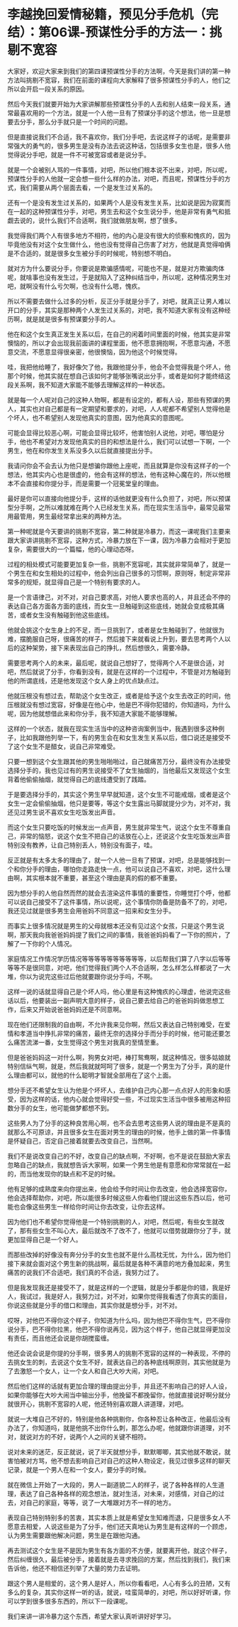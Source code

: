 # 李越挽回爱情秘籍，预见分手危机（完结）：第06课-预谋性分手的方法一：挑剔不宽容

大家好，欢迎大家来到我们的第四课预谋性分手的方法啊，今天是我们讲的第一种方法叫挑剔不宽容，我们在前面的课程向大家解释了很多预谋性分手的人，他们之所以会开启一段关系的原因。

然后今天我们就要开始为大家讲解那些预谋性分手的人去和别人结束一段关系，通常最喜欢用的一个方法，就是一个人他一旦有了预谋分手的这个想法，他一旦是想要去分手，那么分手就只是一个时间的问题。

但是直接说我们不合适，我不喜欢你，我们分手吧，去说这样子的话呢，是需要非常强大的勇气的，很多男生是没有办法去说这种话，包括很多女生也是，很多人他觉得说分手吧，就是一件不可被宽容或者是说分手。

就是一个会被别人骂的一件事情，对吧，所以他们根本说不出来，对吧，所以呢，预谋性分手的人他就一定会想一些什么样的办法，对吧，而且呢，预谋性分手的方式，我们需要从两个层面去看，一个是发生过关系的。

还有一个是没有发生过关系的，如果两个人是没有发生关系，比如说是因为寂寞而在一起的这种预谋性分手，对吧，男生去和这个女生说分手，他是非常有勇气和抵觑去说的，说什么我们不合适啊，我们就做朋友啊，想了很多。

我觉得我们两个人有很多地方不相符，他的内心是没有很大的侦察和愧疚的，因为毕竟他没有对这个女生做什么，他也没有觉得自己伤害了对方，他就是真觉得咱俩是不合适的，就是很多女生被分手的时候呢，特别想不明白。

就对方为什么要说分手，你要说是欺骗感情呢，可能也不是，就是对方欺骗肉体呢，就啥事也没有发生过，于是就陷入了这种纠结当中，所以呢，这种情况男生对吧，就啊没有什么亏欠啊，也没有什么嗯，愧疚。

所以不需要去做什么过多的分析，反正分手就是分手了，对吧，就真正让男人难以开口的分手，其实是那种两个人发生过关系的，对吧，我不知道大家有没有这种经历啊，就是就是很多有预谋要分手的人。

他在和这个女生真正发生关系以后，在自己的闲着时间里面的时候，他其实是非常懊恼的，所以才会出现我前面讲的课程里面，他不愿意拥抱啊，不愿意沟通，不愿意交流，不愿意显得很亲密，他很懊恼，因为他这个时候觉得。

哇，我把他给睡了，我好像欠了他，我跟他提分手，他会不会觉得我是个坏人，他那个时候，他其实就在想自己该如何才能够张嘴说出分手，或者是如何才能终结这段关系啊，我不知道大家能不能够去理解这样的一种状态。

就是每一个人呢对自己的这种人物啊，都是有设定的，都有人设，那些有预谋的男人，其实也对自己都是有一定期望和要求的，对吧，人人呢都不希望别人觉得他是个坏人，也不希望别人发现他真实的意图，因为他真实的意图呢。

可能会显得比较恶心啊，可能会显得比较坏，他害怕别人说他，对吧，哪怕是分手，他也不希望对方发现他真实的目的和想法是什么，我们可以试想一下啊，一个男生，他在和你发生关系没多久以后就直接提出分手。

我请问你会不会去认为他只是想骗你跟他上座呢，而且就算是你没有这样子的一个想法，他其实内心也是很虚的，他会有这样的想法，他有这种心魔在的，所以他根本不会直接和你提分手，而是需要一个冠冕堂皇的理由。

最好是你可以直接向他提分手，这样的话他就更没有什么负担了，对吧，所以预谋型分手啊，之所以难就难在两个人已经发生关系，而在现实生活当中，最常见最常用最管用，男生最经常拿出来的两种方法。

第一种呢就是今天要讲的挑剔不宽容，第二种就是冷暴力，而这一课呢我们主要来跟大家讲讲挑剔不宽容，这种方式，冷暴力放在下一课，因为冷暴力会相对于更加复杂，需要很大的一个篇幅，他的心理动态呀。

过程的相处模式可能要更加复杂一些，挑剔不宽容呢，其实就非常简单了，就是一个男生在和女生相处的过程中，他会列出自己很多的习惯啊，原则呀，制定非常非常多的规矩，就显得自己是一个特别有要求的人。

是一个言语律己，对不对，对自己要求高，对他人要求也高的人，并且还会不停的表达自己各方面各方面的底线，而女生一旦触碰到这些底线，她就会变成极其痛苦，或者女生没有触碰到他这些底线。

他就会挑这个女生身上的不足，而一旦挑到了，或者是女生触碰到了，他就很为难，摆脆服自己呀，很痛苦的样子，然后接下来就看说上升到，要去思考两个人以后的这种架势，接下来表现出自己的挣扎，然后想很久，需要冷静。

需要思考两个人的未来，最后呢，就说自己想好了，觉得两个人不是很合适，对吧，然后就说了分手，你看到没有，就是在这样的一个过程中，不管是对方触碰到他的所谓底线，还是他发现这个女人身上的优点缺点过。

他就压根没有想过去，帮助这个女生改正，或者是给予这个女生去改正的时间，他压根就没有想过宽容，好像是在他心中，他是巴不得你犯错的，你知道吗，为什么呢，因为他就想借此来和你分手，我不知道大家能不能够理解。

这样的一个状态，就我在现实生活当中的这种咨询案例当中，我遇到很多这种例子，比如我跟他列举一下，有的男生会在和女生发生关系以后，借口说还是接受不了这个女生不是醋女，说自己非常难受。

只要一想到这个女生跟其他的男生啪啪啪过，自己就痛苦万分，最终没有办法接受选择分手的，我也见过有的男生说接受不了女生抽烟的，当他最后又发现这个女生背着他偷偷抽烟，就觉得自己的底线遭受到了践踏。

于是要选择分手的，其实这个男生早早就知道，这个女生不可能戒烟，或者是这个女生一定会偷偷抽烟，他只是要等，等这个女生露出马脚就提分少为，对不对，我还见过男生说不喜欢女生吃饭发出声音。

而这个女生只要吃饭的时候发出一点声音，男生就非常生气，说这个女生不尊重自己，非常的恼怒，说这个女生不把自己的话放在心上，还说这个女生吃饭发出声音特别没有教养，让自己特别丢人，特别没有面子，哇。

反正就是有太多太多的理由了，就一个人他一旦有了预谋，对吧，总是能够找到一个和你分手的理由，哪怕你走路走快一点，他可以说自己不喜欢，对吧，这什么理由啊，其实根本就不重要，甚至这个理由是真的假的都不重要。

因为想分手的人他自然而然的就会去渲染这件事情的重要性，你睡觉打个呼，他都可以说自己接受不了这件事情，所以说呢，这个事情你防备是防备不了的，对吧，我还见过就是很多男生会用爸妈不同意这一招来和女生分手。

而事实上很多情况就是男生的父母就根本还没有见过这个女孩，只是这个男生说啊，那天我向我爸爸妈妈提了我们之间的事情，我爸爸妈妈看了一下你的照片，了解了一下你的个人情况。

家庭情况工作情况学历情况等等等等等等等等等等，以后帮我们算了八字以后等等等等不是很同意，对吧，他们觉得我们两个人不合适啊，怎么样怎么样都说了一大堆，你以为说完这些过后他就要跟你说分手吗，不啊。

这样一说的话就显得自己是个坏人吗，他心里是有这种愧疚的心理虚，他说完这些话以后，他要装出一副声明大意的样子，说自己要去给自己的爸爸妈妈做思想工作，后来又开始说爸爸妈妈还是不同意啊。

现在他们还限制我的自由啊，不允许我来见你啊，然后又表达自己特别难受，在爱情和孝道当中挣扎非常的痛苦，最终无奈的选择分手而分手的时候，他可能还要怎么痛苦流涕一番，女生觉得这个男生对我真的至情至重。

但是爸爸妈妈这一对什么啊，狗男女对吧，棒打鸳鸯啊，就这种情况，很多姑娘就特别信纵气啊，就是，然后我就就呵呵了很多，就是一个男生为了分手，真的是什么理由都可以，就他的什么聪明才智就全部用在了这个上面。

想分手还不希望女生认为他是个坏坏人，去维护自己内心那一点点好人的形象和感受，因为这样的话，他内心就会觉得好受一些，不过现实生活当中很多被用这种招数分手的女生，他可能做梦都想不到。

这些男人为了分手的这种良苦用心啊，也不会去思考这些男人说的理由是不是真的就那么不可原谅，并且很多女生在面对男生的理由的时候，他手上做的第一件事情是怀疑自己，否定自己接着就要去改变自己，当然啊。

我们不是说改变自己的不好，改变自己的缺点啊，不好啊，也不是说在鼓励大家去忽略自己的缺点，我就想告诉大家啊，如果一个男生他是有意愿和你常常就在一起的，而当他发现你的缺点和不足的时候。

他有足够的成熟度来向你提出来，他会给予你时间让你去改变，他会选择宽容你，他会选择帮助你，对吧，所以能很多时候这些人你看他们提出这些东西以后，他可能也会像这些男生一样给你时间让你去改变，让你去这样。

因为他们也不希望你觉得他是一个特别挑剔的人，对吧，然后呢，有些女生就改了，那有些女生不叫心大，最后就改不了改不了，他就可以借势就跟你分了手，就更加显得自己是一个好人。

而那些改掉的好像没有奔分分手的女生也就不是什么高枕无忧，为什么，因为他们接下来就会面对这个男生新的挑战啊，最后就是各种不满意的地方叠加起来，男生痛苦的说我们不合适吧，我们真的不合适，我努力过了。

但是我发现我还是接受不了，就是这样的一个逻辑，就是分手都是你的错，我是好人，我试过，我是好人，我努力过，对不对，如果你觉得我看透了你真实的面目，你说这些就是分手的借口和理由，其实你就是想分手，对不对。

哎呀，对他巴不得你这个样子，你知道为什么吗，因为他巴不得你生气，巴不得你说分手，巴不得你拉黑，他巴不得你说再见，因为这个样子，他自己就显得更加没有责任，而且他还会说是你胡搅蛮缠。

他还会说会说是你提的分手啊，很多男人的挑剔不宽容的这样的一种表现，不停的去挑女生的刺，去说这个女生不好，就表达自己的各种底线啊原则，其实他就是为了去激怒一个女人，让一个女人和自己大吵大闹，对吧。

然后他们这样的话就有更加合理的理由提出分手，并且还不影响自己的好人人设，如果你能够在大吵大闹当中输出分手，他挽留不都挽留你，他就直接说好啊分就分就很开心，挑剔不宽容的人呢，他还特别喜欢跟人讲道理，对吧。

就说一大堆自己不好的，特别是他各种挑剔你，你各种忍让各种改正，他最后没有办法了，你知道吗，就是他挑不出你什么刺，那怎么办呢，他就跟你讲道理，对不对，就说对方的不好，说两个人之间的关键不相符。

说对未来的迷茫，反正就说，说了半天就想分手，默默唧唧，其实他就不敢说，就害怕被对方骂，他不想去影响自己对自己的这种人物设定，我见过很多这样的聊天记录，就是一个男人在和一个女人，要分手的时候。

就在微信上开始了一大段的，男人一副道貌二人的样子，说了各种各样的人生道理，表达了自己各种各样的观念想法，就对生活，对未来，对感情，对自己的过去，对自己的家庭，等等，说了一大堆跟对方不一样的地方。

表现自己特别特别多的苦衷，其实本质上就是希望女生知难而退，只是很多女人不愿意去相爱，人说这些是为了分手，他们还天真地认为男生是有这样的一个顾虑，认为男生需要跟他解决问题，男生是在跟他沟通。

再去测试这个女生是不是因为男生有各方面的不方便，就要离开他，就这个样子，然后纠缠很久，最后被分手，接着就是去寻求挽回的方案，然后找到我们，我们来告诉他，他还不相信还列举了大量的势力去证明。

跟这个男人是相爱的，这个男人是好人，所以你看看吧，人心有多么的丑陋，又有多么的复杂，其实你这样一听的话，就说，哇蛮简单的，对吧，所以好好听课，你可以学到很多很多东西的，所以下一段课呢。

我们来讲一讲冷暴力这个东西，希望大家认真听讲好好学习。